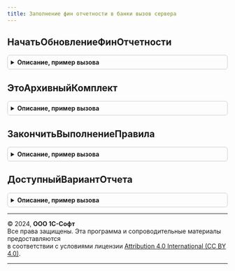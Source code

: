 ```yaml
---
title: Заполнение фин отчетности в банки вызов сервера
---
```



## НачатьОбновлениеФинОтчетности
<details style="margin: 1em 0; padding: 0.5em; border: 1px solid #ccc; border-radius: 6px;">

<summary style="font-weight: bold; cursor: pointer;">Описание, пример вызова</summary>

```bsl

Функция НачатьОбновлениеФинОтчетности(ИдентификаторФормы = Неопределено) Экспорт
```

Пример вызова
```bsl
Результат = ЗаполнениеФинОтчетностиВБанкиВызовСервера.НачатьОбновлениеФинОтчетности(ИдентификаторФормы);
```
</details>

## ЭтоАрхивныйКомплект
<details style="margin: 1em 0; padding: 0.5em; border: 1px solid #ccc; border-radius: 6px;">

<summary style="font-weight: bold; cursor: pointer;">Описание, пример вызова</summary>

```bsl

Функция ЭтоАрхивныйКомплект(Получатель, ИдентификаторКомплекта) Экспорт
```

Пример вызова
```bsl
Результат = ЗаполнениеФинОтчетностиВБанкиВызовСервера.ЭтоАрхивныйКомплект(Получатель, ИдентификаторКомплекта) 
```
</details>

## ЗакончитьВыполнениеПравила
<details style="margin: 1em 0; padding: 0.5em; border: 1px solid #ccc; border-radius: 6px;">

<summary style="font-weight: bold; cursor: pointer;">Описание, пример вызова</summary>

```bsl

Процедура ЗакончитьВыполнениеПравила(Знач Правило) Экспорт
```

Пример вызова
```bsl
ЗаполнениеФинОтчетностиВБанкиВызовСервера.ЗакончитьВыполнениеПравила(Правило) 
```
</details>

## ДоступныйВариантОтчета
<details style="margin: 1em 0; padding: 0.5em; border: 1px solid #ccc; border-radius: 6px;">

<summary style="font-weight: bold; cursor: pointer;">Описание, пример вызова</summary>

```bsl

// Возвращает ссылку на вариант отчета.
//
// Параметры:
//  ИдентификаторОтчета - Строка - имя отчета.
//  КлючВарианта - Строка - имя варианта отчета.
//  НайтиЭлементСправочника - Булево - Ложь, возвращается только имя отчета; Истина, ссылка на справочник вариантов отчетов.
//
// Возвращаемое значение:
//  СправочникСсылка.ВариантыОтчетов - ссылка на вариант отчета, если НайтиЭлементСправочника = Истина.
//  Строка - имя доступного варианта, если НайтиЭлементСправочника = Ложь.
//  Неопределено - если отчет отсутствует или недоступен по правам.
//
Функция ДоступныйВариантОтчета(Знач ИдентификаторОтчета, Знач ИмяВарианта, НайтиЭлементСправочника = Ложь) Экспорт
```

Пример вызова
```bsl
Результат = ЗаполнениеФинОтчетностиВБанкиВызовСервера.ДоступныйВариантОтчета(ИдентификаторОтчета, ИмяВарианта, НайтиЭлементСправочника);
```
</details>

---

© 2024, **ООО 1С-Софт**  
Все права защищены. Эта программа и сопроводительные материалы предоставляются  
в соответствии с условиями лицензии [Attribution 4.0 International (CC BY 4.0)](https://creativecommons.org/licenses/by/4.0/legalcode).

---
